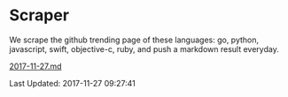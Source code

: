 # Scraper

We scrape the github trending page of these languages: go, python, javascript, swift, objective-c, ruby, and push a markdown result everyday.

[2017-11-27.md](https://github.com/henson/Scraper/blob/master/2017-11-27.md)

Last Updated: 2017-11-27 09:27:41